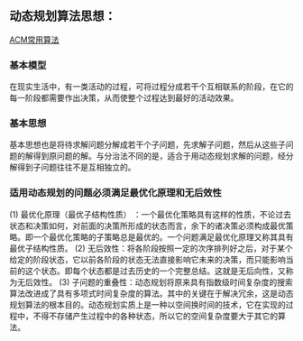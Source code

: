 ## 动态规划算法思想：

[ACM常用算法](http://www.yichenxing.com/2017/07/28/dynamic-programming-analysis/)

### 基本模型

在现实生活中，有一类活动的过程，可将过程分成若干个互相联系的阶段，在它的每一阶段都需要作出决策，从而使整个过程达到最好的活动效果。

### 基本思想

基本思想也是将待求解问题分解成若干个子问题，先求解子问题，然后从这些子问题的解得到原问题的解。与分治法不同的是，适合于用动态规划求解的问题，经分解得到子问题往往不是互相独立的。

### 适用动态规划的问题必须满足最优化原理和无后效性

(1) 最优化原理（最优子结构性质） ：一个最优化策略具有这样的性质，不论过去状态和决策如何，对前面的决策所形成的状态而言，余下的诸决策必须构成最优策略。即一个最优化策略的子策略总是最优的。一个问题满足最优化原理又称其具有最优子结构性质。
(2) 无后效性：将各阶段按照一定的次序排列好之后，对于某个给定的阶段状态，它以前各阶段的状态无法直接影响它未来的决策，而只能影响当前的这个状态。即每个状态都是过去历史的一个完整总结。这就是无后向性，又称为无后效性。
(3) 子问题的重叠性：动态规划将原来具有指数级时间复杂度的搜索算法改进成了具有多项式时间复杂度的算法。其中的关键在于解决冗余，这是动态规划算法的根本目的。动态规划实质上是一种以空间换时间的技术，它在实现的过程中，不得不存储产生过程中的各种状态，所以它的空间复杂度要大于其它的算法。